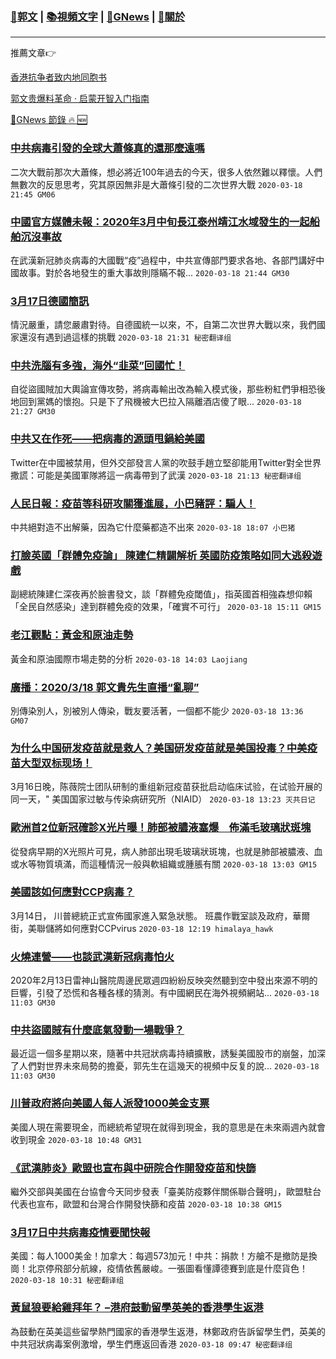 ###  [:eagle:郭文](https://github.com/ourhimalayas/txt) | [:books:視頻文字](https://github.com/ourhimalayas/txt/blob/master/content/README.md) | [:newspaper:GNews](https://github.com/ourhimalayas/txt/blob/master/content/gnews/README.md) | [:pray:關於](https://github.com/ourhimalayas/home/tree/master/about)
---

推薦文章:point_right:

[香港抗争者致内地同胞书](https://github.com/ourhimalayas/news/blob/master/2019/08/a_letter_from_the_hong_kong_people.md)

[郭文贵爆料革命 · 启蒙开智入门指南](https://github.com/ourhimalayas/txt/issues/1)

[:newspaper:GNews 節錄 :fire: :new:](https://github.com/ourhimalayas/txt/blob/master/content/gnews/README.md) 



### [中共病毒引發的全球大蕭條真的還那麼遠嗎](/content/gnews/1/README.md)

二次大戰前那次大蕭條，想必將近100年過去的今天，很多人依然難以釋懷。人們無數次的反思思考，究其原因無非是大蕭條引發的二次世界大戰  `2020-03-18 21:45 GM06`

### [中國官方媒體未報：2020年3月中旬長江泰州靖江水域發生的一起船舶沉沒事故](/content/gnews/2/README.md)

在武漢新冠肺炎病毒的大國戰“疫”過程中，中共宣傳部門要求各地、各部門講好中國故事。對於各地發生的重大事故則隱瞞不報...  `2020-03-18 21:44 GM30`

### [3月17日德國簡訊](/content/gnews/3/README.md)

情況嚴重，請您嚴肅對待。自德國統一以來，不，自第二次世界大戰以來，我們國家還沒有遇到過這樣的挑戰  `2020-03-18 21:31 秘密翻译组`

### [中共洗腦有多強，海外“韭菜”回國忙！](/content/gnews/4/README.md)

自從盜國賊加大輿論宣傳攻勢，將病毒輸出改為輸入模式後，那些粉紅們爭相恐後地回到黨媽的懷抱。只是下了飛機被大巴拉入隔離酒店傻了眼...  `2020-03-18 21:27 GM30`

### [中共又在作死——把病毒的源頭甩鍋給美國](/content/gnews/5/README.md)

Twitter在中國被禁用，但外交部發言人黨的吹鼓手趙立堅卻能用Twitter對全世界撒謊：可能是美國軍隊將這一病毒帶到了武漢  `2020-03-18 21:13 秘密翻译组`

### [人民日報：疫苗等科研攻關獲進展，小巴豬評：騙人！](/content/gnews/6/README.md)

中共絕對造不出解藥，因為它什麼藥都造不出來  `2020-03-18 18:07 小巴猪`

### [打臉英國「群體免疫論」 陳建仁精闢解析 英國防疫策略如同大逃殺遊戲](/content/gnews/7/README.md)

副總統陳建仁深夜再於臉書發文，談「群體免疫閾值」，指英國首相強森想仰賴「全民自然感染」達到群體免疫的效果，「確實不可行」  `2020-03-18 15:11 GM15`

### [老江觀點：黃金和原油走勢](/content/gnews/8/README.md)

黃金和原油國際市場走勢的分析  `2020-03-18 14:03 Laojiang`

### [廣播：2020/3/18 郭文貴先生直播“亂聊”](/content/gnews/9/README.md)

別傳染別人，別被別人傳染，戰友要活著，一個都不能少  `2020-03-18 13:36 GM07`

### [为什么中国研发疫苗就是救人？美国研发疫苗就是美国投毒？中美疫苗大型双标现场！](/content/gnews/10/README.md)

3月16日晚，陈薇院士团队研制的重组新冠疫苗获批启动临床试验，在试验开展的同一天，" 美国国家过敏与传染病研究所（NIAID）  `2020-03-18 13:23 灭共日记`

### [歐洲首2位新冠確診X光片曝！肺部被膿液塞爆　佈滿毛玻璃狀斑塊](/content/gnews/11/README.md)

從發病早期的X光照片可見，病人肺部出現毛玻璃狀斑塊，也就是肺部被膿液、血或水等物質填滿，而這種情況一般與軟組織或腫脹有關  `2020-03-18 13:03 GM15`

### [美國該如何應對CCP病毒？](/content/gnews/12/README.md)

3月14日， 川普總統正式宣佈國家進入緊急狀態。 班農作戰室談及政府，華爾街，美聯儲將如何應對CCPvirus  `2020-03-18 12:19 himalaya_hawk`

### [火燒連營——也談武漢新冠病毒怕火](/content/gnews/13/README.md)

2020年2月13日雷神山醫院周邊民眾週四紛紛反映突然聽到空中發出來源不明的巨響，引發了恐慌和各種各樣的猜測。有中國網民在海外視頻網站...  `2020-03-18 11:03 GM30`

### [中共盜國賊有什麼底氣發動一場戰爭？](/content/gnews/14/README.md)

最近這一個多星期以來，隨著中共冠狀病毒持續擴散，誘髮美國股市的崩盤，加深了人們對世界未來局勢的擔憂，郭先生在這幾天的視頻中反复的說...  `2020-03-18 11:03 GM30`

### [川普政府將向美國人每人派發1000美金支票](/content/gnews/15/README.md)

美國人現在需要現金，而總統希望現在就得到現金，我的意思是在未來兩週內就會收到現金  `2020-03-18 10:48 GM31`

### [《武漢肺炎》歐盟也宣布與中研院合作開發疫苗和快篩](/content/gnews/16/README.md)

繼外交部與美國在台協會今天同步發表「臺美防疫夥伴關係聯合聲明」，歐盟駐台代表也宣布，歐盟和台灣合作開發快篩和疫苗  `2020-03-18 10:38 GM15`

### [3月17日中共病毒疫情要聞快報](/content/gnews/17/README.md)

美國：每人1000美金！加拿大：每週573加元！中共：捐款！方艙不是撤防是換崗！北京停飛部分航線，疫情依舊嚴峻。一張圖看懂譚德賽到底是什麼貨色！  `2020-03-18 10:31 秘密翻译组`

### [黃鼠狼要給雞拜年？ –港府鼓動留學英美的香港學生返港](/content/gnews/18/README.md)

為鼓動在英美這些留學熱門國家的香港學生返港，林鄭政府告訴留學生們，英美的中共冠狀病毒案例激增，學生們應返回香港  `2020-03-18 09:47 秘密翻译组`

